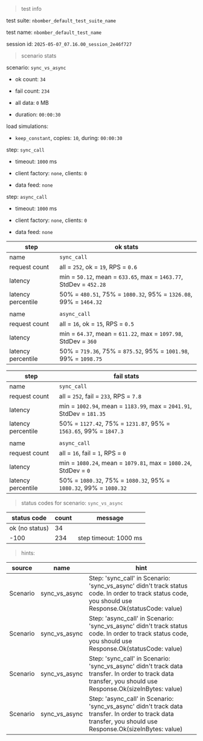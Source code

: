 > test info

test suite: `nbomber_default_test_suite_name`

test name: `nbomber_default_test_name`

session id: `2025-05-07_07.16.00_session_2e46f727`

> scenario stats

scenario: `sync_vs_async`

  - ok count: `34`

  - fail count: `234`

  - all data: `0` MB

  - duration: `00:00:30`

load simulations:

  - `keep_constant`, copies: `10`, during: `00:00:30`

step: `sync_call`

  - timeout: `1000` ms

  - client factory: `none`, clients: `0`

  - data feed: `none`

step: `async_call`

  - timeout: `1000` ms

  - client factory: `none`, clients: `0`

  - data feed: `none`

|step|ok stats|
|---|---|
|name|`sync_call`|
|request count|all = `252`, ok = `19`, RPS = `0.6`|
|latency|min = `50.12`, mean = `633.65`, max = `1463.77`, StdDev = `452.28`|
|latency percentile|50% = `480.51`, 75% = `1080.32`, 95% = `1326.08`, 99% = `1464.32`|
|||
|name|`async_call`|
|request count|all = `16`, ok = `15`, RPS = `0.5`|
|latency|min = `64.37`, mean = `611.22`, max = `1097.98`, StdDev = `360`|
|latency percentile|50% = `719.36`, 75% = `875.52`, 95% = `1001.98`, 99% = `1098.75`|


|step|fail stats|
|---|---|
|name|`sync_call`|
|request count|all = `252`, fail = `233`, RPS = `7.8`|
|latency|min = `1002.94`, mean = `1183.99`, max = `2041.91`, StdDev = `181.35`|
|latency percentile|50% = `1127.42`, 75% = `1231.87`, 95% = `1563.65`, 99% = `1847.3`|
|||
|name|`async_call`|
|request count|all = `16`, fail = `1`, RPS = `0`|
|latency|min = `1080.24`, mean = `1079.81`, max = `1080.24`, StdDev = `0`|
|latency percentile|50% = `1080.32`, 75% = `1080.32`, 95% = `1080.32`, 99% = `1080.32`|


> status codes for scenario: `sync_vs_async`

|status code|count|message|
|---|---|---|
|ok (no status)|34||
|-100|234|step timeout: 1000 ms|


> hints:

|source|name|hint|
|---|---|---|
|Scenario|sync_vs_async|Step: 'sync_call' in Scenario: 'sync_vs_async' didn't track status code. In order to track status code, you should use Response.Ok(statusCode: value)|
|Scenario|sync_vs_async|Step: 'async_call' in Scenario: 'sync_vs_async' didn't track status code. In order to track status code, you should use Response.Ok(statusCode: value)|
|Scenario|sync_vs_async|Step: 'sync_call' in Scenario: 'sync_vs_async' didn't track data transfer. In order to track data transfer, you should use Response.Ok(sizeInBytes: value)|
|Scenario|sync_vs_async|Step: 'async_call' in Scenario: 'sync_vs_async' didn't track data transfer. In order to track data transfer, you should use Response.Ok(sizeInBytes: value)|
